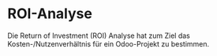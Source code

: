 # ROI-Analyse

Die Return of Investment (ROI) Analyse hat zum Ziel das Kosten-/Nutzenverhältnis für ein Odoo-Projekt zu bestimmen.